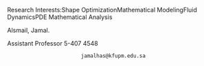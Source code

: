 Research Interests:Shape OptimizationMathematical ModelingFluid DynamicsPDE Mathematical Analysis

Alsmail, Jamal.
                
Assistant Professor
 5-407
 4548



                            jamalhas@kfupm.edu.sa

